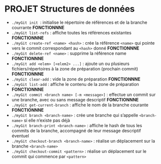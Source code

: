 # PROJET Structures de données

* `./myGit init `: initialise le répertoire de références et de la branche courrante **FONCTIONNNE**
* `./myGit list-refs` : affiche toutes les références existantes **FONCTIONNNE**  
* `./myGit create-ref <name> <hash>` : crée la référence `<name>` qui pointe vers le commit correspondant au `<hash>` donné  **FONCTIONNNE** 
* `./myGit delete-ref <name>` : supprime la référence name **FONCTIONNNE**  
* `./myGit add <elem> [<elem2> ...]` : ajoute un ou plusieurs fichiers/répertoires à la zone de préparation (prochain commit)  **FONCTIONNNE**
* `./myGit clear-add` : vide la zone de préparation  **FONCTIONNNE**
* `./myGit list-add` : affiche le contenu de la zone de préparation  **FONCTIONNNE**
* `./myGit commit <branch name> [-m <message>]` : effectue un commit sur une branche, avec   ou sans message descriptif **FONCTIONNNE** 
* `./myGit get-current-branch` : affiche le nom de la branche courante **FONCTIONNNE** 
* `./myGit branch <branch-name>` : crée une branche qui s’appelle `<branch-name>` si elle   n’existe pas déjà  
* `./myGit branch-print <branch-name>` : affiche le hash de tous les commits de la branche,   accompagné de leur message descriptif éventuel  
* `./myGit checkout-branch <branch-name>` : réalise un déplacement sur la branche   `<branch-name>`  
* `./myGit checkout-commit <pattern>` : réalise un déplacement sur le commit qui commence par   `<pattern>`  
